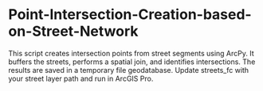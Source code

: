 # Point-Intersection-Creation-based-on-Street-Network
This script creates intersection points from street segments using ArcPy. It buffers the streets, performs a spatial join, and identifies intersections. The results are saved in a temporary file geodatabase. Update streets_fc with your street layer path and run in ArcGIS Pro.
